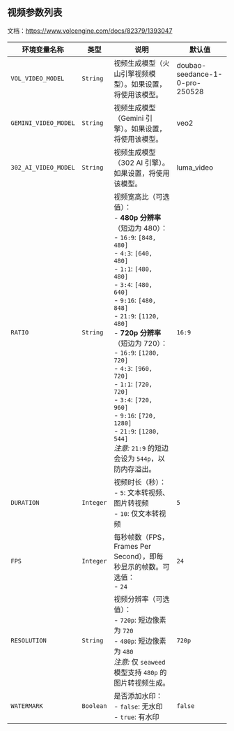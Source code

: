 ## 视频参数列表

文档：https://www.volcengine.com/docs/82379/1393047

| 环境变量名称               | 类型        | 说明                                                                                                                                                                                                                                                                                                                                                                                                                                                       | 默认值                            |
|----------------------|-----------|----------------------------------------------------------------------------------------------------------------------------------------------------------------------------------------------------------------------------------------------------------------------------------------------------------------------------------------------------------------------------------------------------------------------------------------------------------|--------------------------------|
| `VOL_VIDEO_MODEL`    | `String`  | 视频生成模型（火山引擎视频模型）。如果设置，将使用该模型。                                                                                                                                                                                                                                                                                                                                                                                                                            | doubao-seedance-1-0-pro-250528 |
| `GEMINI_VIDEO_MODEL` | `String`  | 视频生成模型（Gemini 引擎）。如果设置，将使用该模型。                                                                                                                                                                                                                                                                                                                                                                                                                           | veo2                           |
| `302_AI_VIDEO_MODEL` | `String`  | 视频生成模型（302 AI 引擎）。如果设置，将使用该模型。                                                                                                                                                                                                                                                                                                                                                                                                                           | luma_video                     |
| `RATIO`              | `String`  | 视频宽高比（可选值）：<br>- **480p 分辨率**（短边为 480）：<br>  - `16:9`: `[848, 480]`<br>  - `4:3`: `[640, 480]`<br>  - `1:1`: `[480, 480]`<br>  - `3:4`: `[480, 640]`<br>  - `9:16`: `[480, 848]`<br>  - `21:9`: `[1120, 480]`<br>- **720p 分辨率**（短边为 720）：<br>  - `16:9`: `[1280, 720]`<br>  - `4:3`: `[960, 720]`<br>  - `1:1`: `[720, 720]`<br>  - `3:4`: `[720, 960]`<br>  - `9:16`: `[720, 1280]`<br>  - `21:9`: `[1280, 544]`<br> *注意:* `21:9` 的短边会设为 `544p`，以防内存溢出。 | `16:9`                         |
| `DURATION`           | `Integer` | 视频时长（秒）：<br>- `5`: 文本转视频、图片转视频<br>- `10`: 仅文本转视频                                                                                                                                                                                                                                                                                                                                                                                                         | `5`                            |
| `FPS`                | `Integer` | 每秒帧数（FPS，Frames Per Second），即每秒显示的帧数。可选值：<br>- `24`                                                                                                                                                                                                                                                                                                                                                                                                      | `24`                           |
| `RESOLUTION`         | `String`  | 视频分辨率（可选值）：<br>- `720p`: 短边像素为 `720`<br>- `480p`: 短边像素为 `480`<br> *注意:* 仅 `seaweed` 模型支持 `480p` 的图片转视频生成。                                                                                                                                                                                                                                                                                                                                                | `720p`                         |
| `WATERMARK`          | `Boolean` | 是否添加水印：<br>- `false`: 无水印<br>- `true`: 有水印                                                                                                                                                                                                                                                                                                                                                                                                               | `false`                        |
